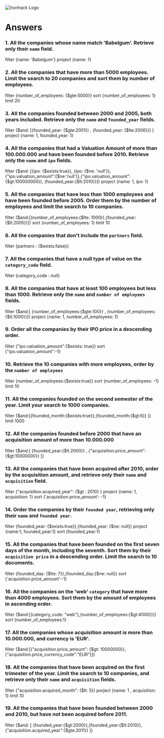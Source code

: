 ![Ironhack Logo](https://i.imgur.com/1QgrNNw.png)

# Answers

### 1. All the companies whose name match 'Babelgum'. Retrieve only their `name` field.

<!-- Your Code Goes Here -->
filter {name: 'Babelgum'}
project {name: 1}

### 2. All the companies that have more than 5000 employees. Limit the search to 20 companies and sort them by **number of employees**.

<!-- Your Code Goes Here -->
filter {number_of_employees: {$gte:5000}}
sort {number_of_employees: 1}
limit 20 

### 3. All the companies founded between 2000 and 2005, both years included. Retrieve only the `name` and `founded_year` fields.

<!-- Your Code Goes Here -->
filter {$and: [{founded_year: {$gte:2001}} , {founded_year: {$lte:2006}}] }
project {name: 1, founded_year: 1}

### 4. All the companies that had a Valuation Amount of more than 100.000.000 and have been founded before 2010. Retrieve only the `name` and `ipo` fields. 

<!-- Your Code Goes Here -->
filter {$and: [{ipo: {$exists:true}}, {ipo: {$ne: 'null'}}, {"ipo.valuation_amount":{$ne:'null'}},{"ipo.valuation_amount":{$gt:100000000}}, {founded_year:{$lt:2010}}]}
project {name: 1, ipo: 1}

### 5. All the companies that have less than 1000 employees and have been founded before 2005. Order them by the number of employees and limit the search to 10 companies.

<!-- Your Code Goes Here -->
filter {$and:[{number_of_employees:{$lte: 1000}},{founded_year:{$lt:2005}}]}
sort {number_of_employees: 1}
limit 10

### 6. All the companies that don't include the `partners` field.

<!-- Your Code Goes Here -->
filter {partners : {$exists:false}}

### 7. All the companies that have a null type of value on the `category_code` field.

<!-- Your Code Goes Here -->
filter {category_code : null}


### 8. All the companies that have at least 100 employees but less than 1000. Retrieve only the `name` and `number of employees` fields.

<!-- Your Code Goes Here -->
filter {$and:[ {number_of_employees:{$gte:100}} , {number_of_employees:{$lt:1000}}]}
project {name: 1, number_of_employees: 1}

### 9. Order all the companies by their IPO price in a descending order.

<!-- Your Code Goes Here -->
filter {"ipo.valuation_amount":{$exists: true}}
sort {"ipo.valuation_amount":-1}

### 10. Retrieve the 10 companies with more employees, order by the `number of employees`

<!-- Your Code Goes Here -->
filter {number_of_employees:{$exists:true}}
sort {number_of_employees: -1}
limit 10

### 11. All the companies founded on the second semester of the year. Limit your search to 1000 companies.

<!-- Your Code Goes Here -->
filter {$and:[{founded_month:{$exists:true}},{founded_month:{$gt:6}} ]}
limit 1000

### 12. All the companies founded before 2000 that have an acquisition amount of more than 10.000.000

<!-- Your Code Goes Here -->
filter {$and:[ {founded_year:{$lt:2000}} , {"acquisition.price_amount":{$gt:10000000}} ]}

### 13. All the companies that have been acquired after 2010, order by the acquisition amount, and retrieve only their `name` and `acquisition` field.

<!-- Your Code Goes Here -->
filter {"acquisition.acquired_year": {$gt : 2010} } 
project {name: 1, acquisition: 1}
sort {'acquisition.price_amount': -1}
### 14. Order the companies by their `founded year`, retrieving only their `name` and `founded year`.

<!-- Your Code Goes Here -->
filter {founded_year: {$exists:true}},{founded_year: {$ne: null}}
project {name:1, founded_year:1}
sort {founded_year:1}

### 15. All the companies that have been founded on the first seven days of the month, including the seventh. Sort them by their `acquisition price` in a descending order. Limit the search to 10 documents.

<!-- Your Code Goes Here -->
filter {founded_day: {$lte: 7}},{founded_day:{$ne: null}}
sort {'acquisition.price_amount':-1}

### 16. All the companies on the 'web' `category` that have more than 4000 employees. Sort them by the amount of employees in ascending order.

<!-- Your Code Goes Here -->
filter {$and:[{category_code: "web"},{number_of_employees:{$gt:4000}}]}
sort {number_of_employees:1}

### 17. All the companies whose acquisition amount is more than 10.000.000, and currency is 'EUR'.

<!-- Your Code Goes Here -->
filter {$and:[{"acquisition.price_amount": {$gt: 10000000}},{"acquisition.price_currency_code":"EUR"}]}

### 18. All the companies that have been acquired on the first trimester of the year. Limit the search to 10 companies, and retrieve only their `name` and `acquisition` fields.

<!-- Your Code Goes Here -->
filter {"acquisition.acquired_month": {$lt: 5}}
porject {name: 1 , acquisition: 1}
limit 10

### 19. All the companies that have been founded between 2000 and 2010, but have not been acquired before 2011.

<!-- Your Code Goes Here -->
filter {$and: [ {founded_year:{$gt:2000}},{founded_year:{$lt:2010}},{"acquisition.acquired_year":{$gte:2011}} ]}